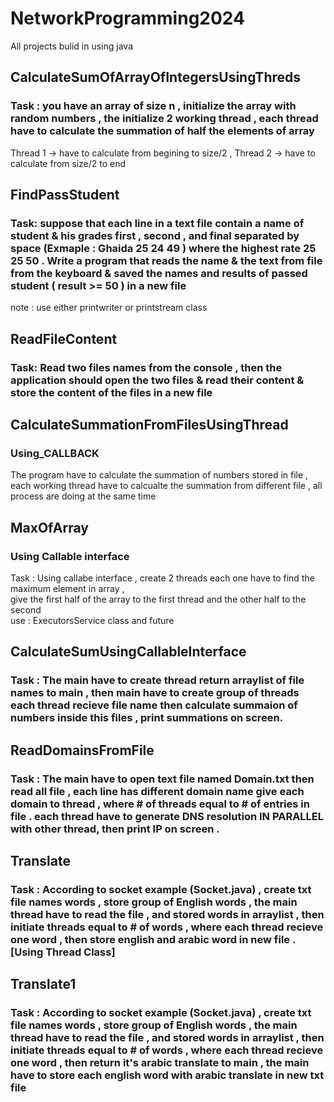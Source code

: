 # NetworkProgramming2024
All projects bulid in using java
## CalculateSumOfArrayOfIntegersUsingThreds 
### Task : you have an array of size n , initialize the array with random numbers , the initialize 2 working thread , each thread have to calculate the summation of half the elements of array 
Thread 1 -> have to calculate from begining to size/2 , Thread 2 -> have to calculate from size/2 to end 

## FindPassStudent
### Task: suppose that each line in a text file contain a name of student & his grades first , second , and final separated by space (Exmaple : Ghaida 25 24 49 ) where the highest rate 25 25 50 . Write a program that reads the name & the text from file from the keyboard & saved the names and results of passed student ( result >= 50 ) in a new file 
note : use either printwriter or printstream class

## ReadFileContent 
### Task: Read two files names from the console , then the application should open the two files & read their content  & store the content of the files in a new file 

## CalculateSummationFromFilesUsingThread
### Using_CALLBACK 
The program have to calculate the summation of numbers stored in file , each working thread  have to calcualte the summation from different file , all process are doing at  the same time

## MaxOfArray
### Using Callable interface
  Task : Using callabe interface  , create 2 threads each one have to find the maximum element in array ,   
    give the first half of the array to the first thread and the other half to the second  
    use : ExecutorsService class and future 

## CalculateSumUsingCallableInterface
### Task : The main have to create thread return arraylist of file names to main , then main have to create group of threads each thread recieve file name then calculate summaion of numbers inside this files , print summations on screen.

## ReadDomainsFromFile
### Task : The main have to open text file named Domain.txt then read all file , each line has different domain name give each domain to thread , where # of threads equal to # of entries in file . each thread have to generate DNS resolution IN PARALLEL with other thread, then print IP on screen .

## Translate 
### Task : According to socket example (Socket.java) , create txt file names words , store group of English words , the main thread have to read the file , and stored words in arraylist , then initiate threads equal to # of words , where each thread recieve one word , then store english and arabic word in new file .  [Using Thread Class]

## Translate1 
### Task : According to socket example (Socket.java) , create txt file names words , store group of English words , the main thread have to read the file , and stored words in arraylist , then initiate threads equal to # of words , where each thread recieve one word , then return it's arabic translate to main , the main have to store each english word with arabic translate in new txt file

